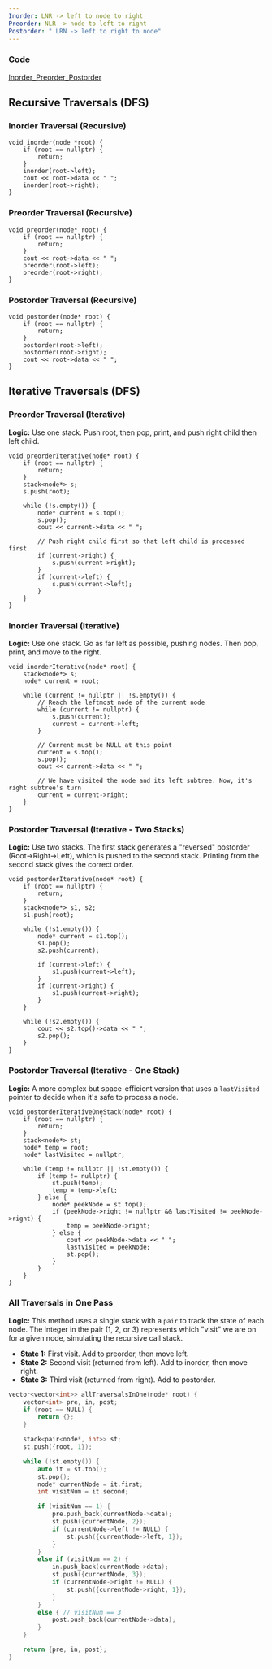 ```yaml
---
Inorder: LNR -> left to node to right
Preorder: NLR -> node to left to right
Postorder: " LRN -> left to right to node"
---
```

### Code
[Inorder_Preorder_Postorder](./Codes/Inorder_Preorder_Postorder.cpp)

## Recursive Traversals (DFS)

### Inorder Traversal (Recursive)


```
void inorder(node *root) {
    if (root == nullptr) {
        return;
    }
    inorder(root->left);
    cout << root->data << " ";
    inorder(root->right);
}
```

### Preorder Traversal (Recursive)

```
void preorder(node* root) {
    if (root == nullptr) {
        return;
    }
    cout << root->data << " ";
    preorder(root->left);
    preorder(root->right);
}
```

### Postorder Traversal (Recursive)

```
void postorder(node* root) {
    if (root == nullptr) {
        return;
    }
    postorder(root->left);
    postorder(root->right);
    cout << root->data << " ";
}
```

## Iterative Traversals (DFS)

### Preorder Traversal (Iterative)

**Logic:** Use one stack. Push root, then pop, print, and push right child then left child.

```
void preorderIterative(node* root) {
    if (root == nullptr) {
        return;
    }
    stack<node*> s;
    s.push(root);

    while (!s.empty()) {
        node* current = s.top();
        s.pop();
        cout << current->data << " ";

        // Push right child first so that left child is processed first
        if (current->right) {
            s.push(current->right);
        }
        if (current->left) {
            s.push(current->left);
        }
    }
}
```

### Inorder Traversal (Iterative)

**Logic:** Use one stack. Go as far left as possible, pushing nodes. Then pop, print, and move to the right.

```
void inorderIterative(node* root) {
    stack<node*> s;
    node* current = root;

    while (current != nullptr || !s.empty()) {
        // Reach the leftmost node of the current node
        while (current != nullptr) {
            s.push(current);
            current = current->left;
        }

        // Current must be NULL at this point
        current = s.top();
        s.pop();
        cout << current->data << " ";

        // We have visited the node and its left subtree. Now, it's right subtree's turn
        current = current->right;
    }
}
```

### Postorder Traversal (Iterative - Two Stacks)

**Logic:** Use two stacks. The first stack generates a "reversed" postorder (Root->Right->Left), which is pushed to the second stack. Printing from the second stack gives the correct order.

```
void postorderIterative(node* root) {
    if (root == nullptr) {
        return;
    }
    stack<node*> s1, s2;
    s1.push(root);

    while (!s1.empty()) {
        node* current = s1.top();
        s1.pop();
        s2.push(current);

        if (current->left) {
            s1.push(current->left);
        }
        if (current->right) {
            s1.push(current->right);
        }
    }

    while (!s2.empty()) {
        cout << s2.top()->data << " ";
        s2.pop();
    }
}
```

### Postorder Traversal (Iterative - One Stack)

**Logic:** A more complex but space-efficient version that uses a `lastVisited` pointer to decide when it's safe to process a node.

```
void postorderIterativeOneStack(node* root) {
    if (root == nullptr) {
        return;
    }
    stack<node*> st;
    node* temp = root;
    node* lastVisited = nullptr;

    while (temp != nullptr || !st.empty()) {
        if (temp != nullptr) {
            st.push(temp);
            temp = temp->left;
        } else {
            node* peekNode = st.top();
            if (peekNode->right != nullptr && lastVisited != peekNode->right) {
                temp = peekNode->right;
            } else {
                cout << peekNode->data << " ";
                lastVisited = peekNode;
                st.pop();
            }
        }
    }
}
```
### All Traversals in One Pass

**Logic:** This method uses a single stack with a `pair` to track the state of each node. The integer in the pair (1, 2, or 3) represents which "visit" we are on for a given node, simulating the recursive call stack.

- **State 1:** First visit. Add to preorder, then move left.
- **State 2:** Second visit (returned from left). Add to inorder, then move right.
- **State 3:** Third visit (returned from right). Add to postorder.
```cpp
vector<vector<int>> allTraversalsInOne(node* root) {
    vector<int> pre, in, post;
    if (root == NULL) {
        return {};
    }

    stack<pair<node*, int>> st;
    st.push({root, 1});

    while (!st.empty()) {
        auto it = st.top();
        st.pop();
        node* currentNode = it.first;
        int visitNum = it.second;

        if (visitNum == 1) {
            pre.push_back(currentNode->data);
            st.push({currentNode, 2}); 
            if (currentNode->left != NULL) {
                st.push({currentNode->left, 1});
            }
        }
        else if (visitNum == 2) {
            in.push_back(currentNode->data);
            st.push({currentNode, 3}); 
            if (currentNode->right != NULL) {
                st.push({currentNode->right, 1});
            }
        }
        else { // visitNum == 3
            post.push_back(currentNode->data);
        }
    }

    return {pre, in, post};
}
```
